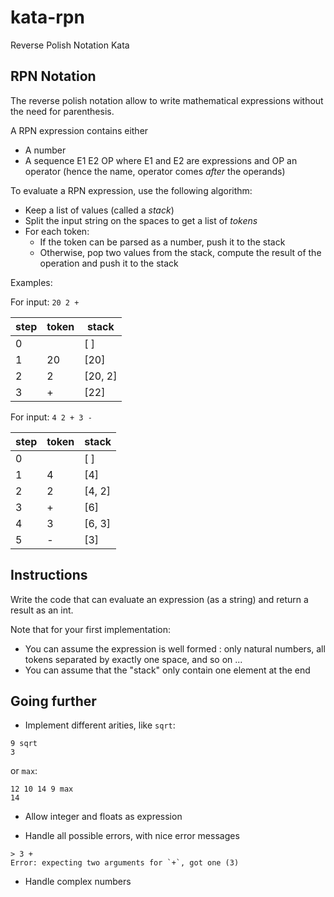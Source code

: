 # kata-rpn

Reverse Polish Notation Kata

## RPN Notation

The reverse polish notation allow to write mathematical expressions without the need for parenthesis.

A RPN expression contains either

* A number
* A sequence E1 E2 OP where E1 and E2 are expressions and OP an operator (hence the name, operator
  comes *after* the operands)

To evaluate a RPN expression, use the following algorithm:

* Keep a list of values (called a *stack*)
* Split the input string on the spaces to get a list of *tokens*
* For each token:
  * If the token can be parsed as a number, push it to the stack
  * Otherwise, pop two values from the stack, compute the result of the operation and push it to the stack

Examples:

For input: `20 2 +`

|step|token|stack|
|----|-----|-----|
|0|     | [ ]    |
|1|  20 | [20]   |
|2|  2  | [20, 2]|
|3|  +  | [22]   |

For input: `4 2 + 3 -`

|step|token|stack|
|--|---|-------|
|0 |   | [ ]   |
|1 | 4 | [4]   |
|2 | 2 |[4, 2] |
|3 | + | [6]   |
|4 | 3 | [6, 3]|
|5 | - | [3]   |


## Instructions

Write the code that can evaluate an expression (as a string) and return a result
as an int.

Note that for your first implementation:

* You can assume the expression is well formed : only natural numbers, all tokens separated by exactly one space, and so on ...
* You can assume that the "stack" only contain one element at the end


## Going further

* Implement different arities, like `sqrt`:

```
9 sqrt
3
```

or `max`:

```
12 10 14 9 max
14
```

* Allow integer and floats as expression

* Handle all possible errors, with nice error messages

```
> 3 +
Error: expecting two arguments for `+`, got one (3)
```

* Handle complex numbers
